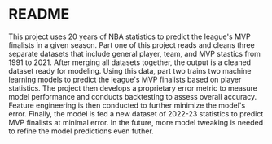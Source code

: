 # README
This project uses 20 years of NBA statistics to predict the league's MVP finalists in a given season. Part one of this project reads and cleans three separate datasets that include general player, team, and MVP stastics from 1991 to 2021. After merging all datasets together, the output is a cleaned dataset ready for modeling. Using this data, part two trains two machine learning models to predict the league's MVP finalists based on player statistics. The project then develops a proprietary error metric to measure model performance and conducts backtesting to assess overall accuracy. Feature engineering is then conducted to further minimize the model's error. Finally, the model is fed a new dataset of 2022-23 statistics to predict MVP finalists at minimal error. In the future, more model tweaking is needed to refine the model predictions even futher.
